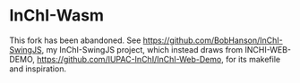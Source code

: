 # InChI-Wasm

This fork has been abandoned. See https://github.com/BobHanson/InChI-SwingJS, my InChI-SwingJS project, which instead draws from INCHI-WEB-DEMO, https://github.com/IUPAC-InChI/InChI-Web-Demo, for its makefile and inspiration.

